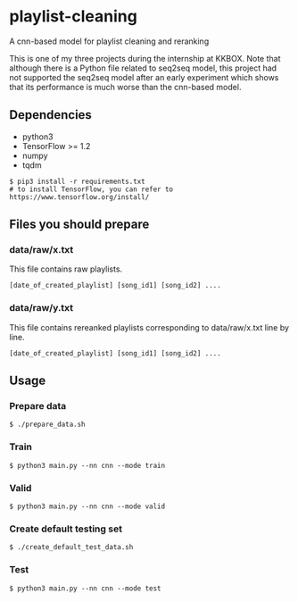 # playlist-cleaning

A cnn-based model for playlist cleaning and reranking

This is one of my three projects during the internship at KKBOX. Note that
although there is a Python file related to seq2seq model, this project had not
supported the seq2seq model after an early experiment which shows that its
performance is much worse than the cnn-based model.

## Dependencies

* python3
* TensorFlow >= 1.2
* numpy
* tqdm

```
$ pip3 install -r requirements.txt
# to install TensorFlow, you can refer to https://www.tensorflow.org/install/
```

## Files you should prepare

### data/raw/x.txt

This file contains raw playlists.

```
[date_of_created_playlist] [song_id1] [song_id2] ....
```

### data/raw/y.txt

This file contains rereanked playlists corresponding to data/raw/x.txt line by line.

```
[date_of_created_playlist] [song_id1] [song_id2] ....
```

## Usage

### Prepare data
```
$ ./prepare_data.sh
```
### Train
```
$ python3 main.py --nn cnn --mode train
```

### Valid
```
$ python3 main.py --nn cnn --mode valid
```

### Create default testing set
```
$ ./create_default_test_data.sh
```
### Test
```
$ python3 main.py --nn cnn --mode test
```
